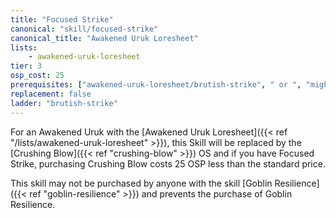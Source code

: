 ```yaml
---
title: "Focused Strike"
canonical: "skill/focused-strike"
canonical_title: "Awakened Uruk Loresheet"
lists:
    - awakened-uruk-loresheet
tier: 3
osp_cost: 25
prerequisites: ["awakened-uruk-loresheet/brutish-strike", " or ", "mighty-blow"]
replacement: false
ladder: "brutish-strike"
---
```

For an Awakened Uruk with the [Awakened Uruk Loresheet]({{< ref "/lists/awakened-uruk-loresheet" >}}), this Skill will be replaced by the [Crushing Blow]({{< ref "crushing-blow" >}}) OS and if you have Focused Strike, purchasing Crushing Blow costs 25 OSP less than the standard price.

This skill may not be purchased by anyone with the skill [Goblin Resilience]({{< ref "goblin-resilience" >}}) and prevents the purchase of Goblin Resilience.